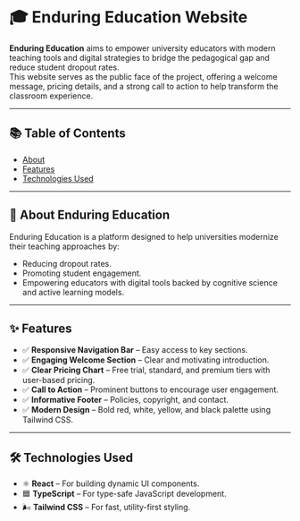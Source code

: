 # 🎓 Enduring Education Website

**Enduring Education** aims to empower university educators with modern teaching tools and digital strategies to bridge the pedagogical gap and reduce student dropout rates.  
This website serves as the public face of the project, offering a welcome message, pricing details, and a strong call to action to help transform the classroom experience.

---

## 📚 Table of Contents

- [About](#about-enduring-education)
- [Features](#features)
- [Technologies Used](#technologies-used)

---

## 🧠 About Enduring Education

Enduring Education is a platform designed to help universities modernize their teaching approaches by:
- Reducing dropout rates.
- Promoting student engagement.
- Empowering educators with digital tools backed by cognitive science and active learning models.

---

## ✨ Features

- ✅ **Responsive Navigation Bar** – Easy access to key sections.
- ✅ **Engaging Welcome Section** – Clear and motivating introduction.
- ✅ **Clear Pricing Chart** – Free trial, standard, and premium tiers with user-based pricing.
- ✅ **Call to Action** – Prominent buttons to encourage user engagement.
- ✅ **Informative Footer** – Policies, copyright, and contact.
- ✅ **Modern Design** – Bold red, white, yellow, and black palette using Tailwind CSS.

---

## 🛠 Technologies Used

- ⚛️ **React** – For building dynamic UI components.
- 🟦 **TypeScript** – For type-safe JavaScript development.
- 🌬 **Tailwind CSS** – For fast, utility-first styling.
